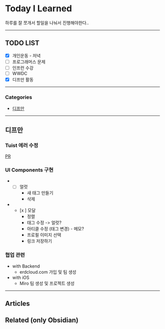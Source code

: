 
# Today I Learned
하루를 잘 쪼개서 할일을 나눠서 진행해야한다..

---

## TODO LIST
- [x] 개인운동 - 저녁
- [ ] 프로그래머스 문제
- [ ] 인프런 수강
- [ ] WWDC
- [x] 디프만 활동

---

### Categories
- [디프만](#디프만)

---

## 디프만
### Tuist 에러 수정 
[PR](https://github.com/depromeet/nyongnyong_iOS/pull/10) 

### UI Components 구현
* - [ ] 얼럿 
	* 새 태그 만들기
	* 삭제
* - [x ] 모달
	* 정렬
	* 태그 수정 -> 얼럿?
	* 아티클 수정 (태그 변경) - 메모?
	* 프로필 이미지 선택
	* 링크 저장하기
### 협업 관련
* with Backend
	* erdcloud.com 가입 및 팀 생성
* with iOS
	* Miro 팀 생성 및 프로젝트 생성

---

## Articles

## Related (only Obsidian)